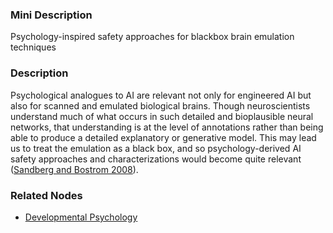 ### Mini Description

Psychology-inspired safety approaches for blackbox brain emulation techniques

### Description

Psychological analogues to AI are relevant not only for engineered AI but also for scanned and emulated biological brains. Though neuroscientists understand much of what occurs in such detailed and bioplausible neural networks, that understanding is at the level of annotations rather than being able to produce a detailed explanatory or generative model. This may lead us to treat the emulation as a black box, and so psychology-derived AI safety approaches and characterizations would become quite relevant ([Sandberg and Bostrom 2008](http://www.philosophy.ox.ac.uk/__data/assets/pdf_file/0019/3853/brain-emulation-roadmap-report.pdf)).

### Related Nodes

- [Developmental Psychology](/Value_Alignment/Validation/Psychological_Analogues/Developmental_Psychology/Developmental_Psychology.md)
